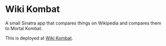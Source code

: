 # Wiki Kombat

A small Sinatra app that compares things on Wikipedia and compares them to Mortal Kombat.

This is deployed at [Wiki Kombat](http://wikikombat.herokuapp.com).
